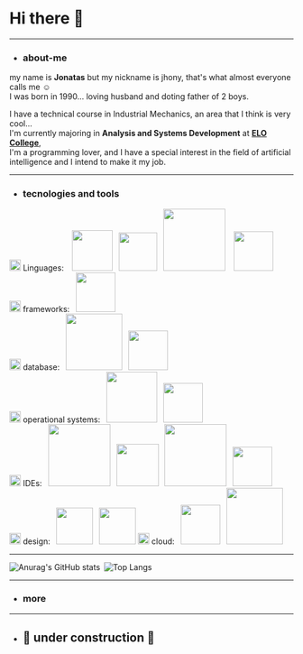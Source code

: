 # Hi there 👋 # 
---
* ### about-me ###
my name is **Jonatas** but my nickname is jhony, that's what almost everyone calls me ☺️  
I was born in 1990...
loving husband and doting father of 2 boys.

I have a technical course in Industrial Mechanics, an area that I think is very cool...  
I'm currently majoring in **Analysis and Systems Development** at **[ELO College]()**,   
I'm a programming lover, and I have a special interest in the field of artificial intelligence and I intend to make it my job.


---
* ### tecnologies and tools ###  

<img src="https://image.flaticon.com/icons/png/128/2809/2809425.png" width="20" heigth="20"><a> Linguages<a/>: &ensp; <img src="https://img.shields.io/badge/HTML5-E34F26?style=for-the-badge&logo=html5&logoColor=white" width="72">&ensp; <img src="https://img.shields.io/badge/CSS3-1572B6?style=for-the-badge&logo=css3&logoColor=white" width="68" >&ensp; <img src="https://img.shields.io/badge/JavaScript-F7DF1E?style=for-the-badge&logo=javascript&logoColor=black" width="110" > &ensp; <img src="https://img.shields.io/badge/Java-ED8B00?style=for-the-badge&logo=java&logoColor=white" width="70px" >     
<img src="https://image.flaticon.com/icons/png/128/2620/2620969.png" width="20" heigth="20"><a> frameworks<a/>:&ensp; <img src="https://img.shields.io/badge/Spring-6DB33F?style=for-the-badge&logo=spring&logoColor=white" width="70px" >   
<img src="https://image.flaticon.com/icons/png/128/2818/2818690.png" width="20" heigth="20"><a> database<a/>:&ensp; <img src="https://img.shields.io/badge/PostgreSQL-316192?style=for-the-badge&logo=postgresql&logoColor=white" width="100px" >&ensp; <img src="https://img.shields.io/badge/MySQL-00000F?style=for-the-badge&logo=mysql&logoColor=white" width="70px" >  
<img src="https://img-premium.flaticon.com/png/128/4514/premium/4514981.png?token=exp=1627261177~hmac=23c564a33b3f548f93bbe625d797024a" width="20" heigth="20"><a> operational systems<a/>:&ensp; <img src="https://img.shields.io/badge/Windows-0078D6?style=for-the-badge&logo=windows&logoColor=white" width="90px" >&ensp; <img src="https://img.shields.io/badge/Linux-FCC624?style=for-the-badge&logo=linux&logoColor=black" width="70px" >  
<img src="https://img-premium.flaticon.com/png/128/5044/premium/5044909.png?token=exp=1627261864~hmac=895c348033dcd1f0d118b255782a90cc" width="20" heigth="20"><a> IDEs<a/>:&ensp; <img src="https://img.shields.io/badge/Visual_Studio-5C2D91?style=for-the-badge&logo=visual%20studio&logoColor=white" width="110px" >&ensp; <img src="https://img.shields.io/badge/Eclipse-2C2255?style=for-the-badge&logo=eclipse&logoColor=white" width="75px" >&ensp; <img src="https://img.shields.io/badge/IntelliJIDEA-000000.svg?style=for-the-badge&logo=intellij-idea&logoColor=white" width="110px" >&ensp; <img src="https://pbs.twimg.com/media/Dp3nCCdXgAEIMxM.png" width="70px" >  
<img src="https://img-premium.flaticon.com/png/128/3528/premium/3528660.png?token=exp=1627261910~hmac=1b8b4b35e15912412c4197f3c4213387" width="20" heigth="20"><a> design<a/>:&ensp; <img src="https://img.shields.io/badge/Figma-F24E1E?style=for-the-badge&logo=figma&logoColor=white" width="65px" >&ensp; <img src="https://img.shields.io/badge/gimp-5C5543?style=for-the-badge&logo=gimp&logoColor=white" width="65px" >
<img src="https://image.flaticon.com/icons/png/128/402/402306.png" width="20" heigth="20"><a> cloud<a/>:&ensp; <img src="https://img.shields.io/badge/Heroku-430098?style=for-the-badge&logo=heroku&logoColor=white" width="70px" >&ensp; <img src="https://img.shields.io/badge/Amazon_AWS-232F3E?style=for-the-badge&logo=amazon-aws&logoColor=white" width="100px" >  


---
  
![Anurag's GitHub stats](https://github-readme-stats.vercel.app/api?username=JhonySmithSilva&show_icons=true&theme=radical)&ensp;![Top Langs](https://github-readme-stats.vercel.app/api/top-langs/?username=JhonySmithSilva&show_icons=true&theme=radical&card_width=300)



  


---
* ### more ###  

  


---
  
* ## :construction: under construction :construction: ##




<!--
**JhonySmithSilva/JhonySmithSilva** is a ✨ _special_ ✨ repository because its `README.md` (this file) appears on your GitHub profile.

Here are some ideas to get you started:

- 🔭 I’m currently working on ...
- 🌱 I’m currently learning ...
- 👯 I’m looking to collaborate on ...
- 🤔 I’m looking for help with ...
- 💬 Ask me about ...
- 📫 How to reach me: ...
- 😄 Pronouns: ...
- ⚡ Fun fact: ...
-->
